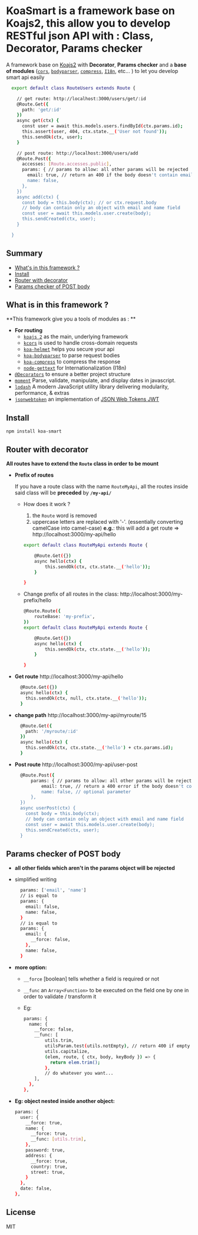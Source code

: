 # **KoaSmart** is a framework base on **Koajs2**, this allow you to develop RESTful json API with : **Class**, **Decorator**, **Params checker**

A framework base on [Koajs2](https://github.com/koajs/koa) with **Decorator**, **Params checker** and a **base of modules** ([`cors`](https://www.npmjs.com/package/kcors), [`bodyparser`](https://github.com/koajs/bodyparser), [`compress`](https://github.com/koajs/compress), [`I18n`](https://github.com/alexanderwallin/node-gettext), etc... ) to let you develop smart api easily 
```sh
  export default class RouteUsers extends Route {

    // get route: http://localhost:3000/users/get/:id
    @Route.Get({
      path: 'get/:id'
    })
    async get(ctx) {
      const user = await this.models.users.findById(ctx.params.id);
      this.assert(user, 404, ctx.state.__('User not found'));
      this.sendOk(ctx, user);
    }

    // post route: http://localhost:3000/users/add
    @Route.Post({
      accesses: [Route.accesses.public],
      params: { // params to allow: all other params will be rejected
        email: true, // return an 400 if the body doesn't contain email key
        name: false,
      },
    })
    async add(ctx) {
      const body = this.body(ctx); // or ctx.request.body
      // body can contain only an object with email and name field
      const user = await this.models.user.create(body);
      this.sendCreated(ctx, user);
    }

  }
```

## Summary
* [What's in this framework ?](#what-s-in-this-framework)
* [Install](#install)
* [Router with decorator](#router-with-decorator)
* [Params checker of POST body](#params-checker-of-post-body)

## What is in this framework ?

**This framework give you a tools of modules as : **

* **For routing**
    * [`koajs 2`](https://github.com/koajs/koa) as the main, underlying framework
    * [`kcors`](https://www.npmjs.com/package/kcors) is used to handle cross-domain requests
    * [`koa-helmet`](https://www.npmjs.com/package/koa-helmet) helps you secure your api
    * [`koa-bodyparser`](https://github.com/koajs/bodyparser) to parse request bodies
    * [`koa-compress`](https://github.com/koajs/compress) to compress the response
    * [`node-gettext`](https://github.com/alexanderwallin/node-gettext) for Internationalization (I18n)
* [`@Decorators`](https://babeljs.io/docs/plugins/transform-decorators/) to ensure a better project structure
* [`moment`](https://github.com/moment/moment) Parse, validate, manipulate, and display dates in javascript.
* [`lodash`](https://github.com/lodash/lodash) A modern JavaScript utility library delivering modularity, performance, & extras
* [`jsonwebtoken`](https://github.com/auth0/node-jsonwebtoken) an implementation of [JSON Web Tokens JWT](https://tools.ietf.org/html/rfc7519)


## Install
`npm install koa-smart`

## Router with decorator

**All routes have to extend the `Route` class in order to be mount**

* **Prefix of routes**

    If you have a route class with the name `RouteMyApi`, all the routes inside said class will be **preceded** by **`/my-api/`**

    * How does it work ?
        1) the `Route` word is removed
        2) uppercase letters are replaced with '-'. (essentially converting camelCase into camel-case)
        **e.g.**: this will add a get route => http://localhost:3000/my-api/hello

      ```sh
      export default class RouteMyApi extends Route {

          @Route.Get({})
          async hello(ctx) {
              this.sendOk(ctx, ctx.state.__('hello'));
          }

      }
      ```

    * Change prefix of all routes in the class: http://localhost:3000/my-prefix/hello
      ```sh
      @Route.Route({
          routeBase: 'my-prefix',
      })
      export default class RouteMyApi extends Route {

          @Route.Get({})
          async hello(ctx) {
              this.sendOk(ctx, ctx.state.__('hello'));
          }

      }
      ```

* **Get route** http://localhost:3000/my-api/hello

  ```sh
    @Route.Get({})
    async hello(ctx) {
      this.sendOk(ctx, null, ctx.state.__('hello'));
    }
  ```
* **change path** http://localhost:3000/my-api/myroute/15

  ```sh
    @Route.Get({
      path: '/myroute/:id'
    })
    async hello(ctx) {
      this.sendOk(ctx, ctx.state.__('hello') + ctx.params.id);
    }
  ```

* **Post route** http://localhost:3000/my-api/user-post
  ```sh
    @Route.Post({
        params: { // params to allow: all other params will be rejected
            email: true, // return a 400 error if the body doesn't contain email key
            name: false, // optional parameter
        },
    })
    async userPost(ctx) {
      const body = this.body(ctx);
      // body can contain only an object with email and name field
      const user = await this.models.user.create(body);
      this.sendCreated(ctx, user);
    }
  ```

## Params checker of POST body

* **all other fields which aren't in the params object will be rejected**
* simplified writing

  ```sh
    params: ['email', 'name']
    // is equal to
    params: {
      email: false,
      name: false,
    }
    // is equal to
    params: {
      email: {
        __force: false,
      },
      name: false,
    }
  ```
* **more option:**
    * `__force` [boolean] tells whether a field is required or not
    * `__func` an `Array<Function>` to be executed on the field one by one in order to validate / transform it
    * Eg:

        ```sh
        params: {
          name: {
            __force: false,
            __func: [
                utils.trim,
                utilsParam.test(utils.notEmpty), // return 400 if empty
                utils.capitalize,
                (elem, route, { ctx, body, keyBody }) => {
                  return elem.trim();
                },
                // do whatever you want...
            ],
          },
        },
        ```
* **Eg: object nested inside another object:**

    ```sh
    params: {
      user: {
        __force: true,
        name: {
          __force: true,
          __func: [utils.trim],
        },
        password: true,
        address: {
          __force: true,
          country: true,
          street: true,
        }
      },
      date: false,
    },
    ```

## License

  MIT
